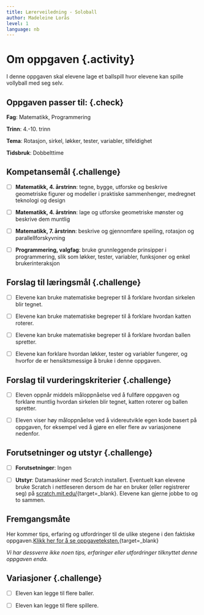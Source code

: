```yaml
---
title: Lærerveiledning - Soloball
author: Madeleine Lorås
level: 1
language: nb
---
```



# Om oppgaven {.activity}

I denne oppgaven skal elevene lage et ballspill hvor elevene kan spille
vollyball med seg selv.

## Oppgaven passer til: {.check}

 __Fag__: Matematikk, Programmering

__Trinn__: 4.-10. trinn

__Tema__: Rotasjon, sirkel, løkker, tester, variabler, tilfeldighet

__Tidsbruk__: Dobbelttime

## Kompetansemål {.challenge}

- [ ]  __Matematikk, 4. årstrinn__: tegne, bygge, utforske og beskrive
       geometriske figurer og modeller i praktiske sammenhenger, medregnet
       teknologi og design

- [ ]  __Matematikk, 4. årstrinn__: lage og utforske geometriske mønster og
       beskrive dem muntlig

- [ ]  __Matematikk, 7. årstrinn__: beskrive og gjennomføre speiling, rotasjon
       og parallellforskyvning

- [ ]  __Programmering, valgfag__: bruke grunnleggende prinsipper i
       programmering, slik som løkker, tester, variabler, funksjoner og enkel
       brukerinteraksjon

## Forslag til læringsmål {.challenge}

- [ ]  Elevene kan bruke matematiske begreper til å forklare hvordan sirkelen
       blir tegnet.

- [ ]  Elevene kan bruke matematiske begreper til å forklare hvordan katten
       roterer.

- [ ]  Elevene kan bruke matematiske begreper til å forklare hvordan ballen
       spretter.

- [ ]  Elevene kan forklare hvordan løkker, tester og variabler fungerer, og
       hvorfor de er hensiktsmessige å bruke i denne oppgaven.

## Forslag til vurderingskriterier {.challenge}

- [ ] Eleven oppnår middels måloppnåelse ved å fullføre oppgaven og forklare
      muntlig hvordan sirkelen blir tegnet, katten roterer og ballen spretter.

- [ ] Eleven viser høy måloppnåelse ved å videreutvikle egen kode basert på
      oppgaven, for eksempel ved å gjøre en eller flere av variasjonene
      nedenfor.

## Forutsetninger og utstyr {.challenge}

- [ ]  __Forutsetninger__: Ingen

- [ ]  __Utstyr__: Datamaskiner med Scratch installert. Eventuelt kan elevene
       bruke Scratch i nettleseren dersom de har en bruker (eller registrerer
       seg) på [scratch.mit.edu/](http://scratch.mit.edu/){target=_blank}.
       Elevene kan gjerne jobbe to og to sammen.

## Fremgangsmåte

Her kommer tips, erfaring og utfordringer til de ulike stegene i den faktiske
oppgaven.[Klikk her for å se
oppgaveteksten.](../soloball/soloball.html){target=_blank}

_Vi har dessverre ikke noen tips, erfaringer eller utfordringer tilknyttet denne
oppgaven enda._

## Variasjoner {.challenge}

- [ ]  Eleven kan legge til flere baller.

- [ ]  Eleven kan legge til flere spillere.
